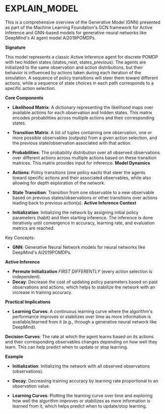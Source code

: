 # EXPLAIN_MODEL

This is a comprehensive overview of the Generative Model (GNN) presented as part of the Machine Learning Foundation's GCN framework for Active Inference and GNN-based models for generative neural networks like DeepMind's AI agent model Ai2019POMDPs.

**Signature** 

This model represents a classic Active Inference agent for discrete POMDP with two hidden states (states_next, states_previous). The agents are initialized to the same observation and action distributions, but their behavior is influenced by actions taken during each iteration of the simulation. A sequence of policy transitions will steer them toward different actions, while a sequence of state choices in each path corresponds to a specific action selection.

**Core Components** 
   - **Likelihood Matrix**: A dictionary representing the likelihood maps over available actions for each observation and hidden states. This matrix encodes probabilities across multiple actions and their corresponding states.
   - **Transition Matrix**: A list of tuples containing one observation, one or more possible observables (outputs) from a given action selection, and the previous state/observation associated with that action.
   
   - **Probabilities**: The probability distribution over all observed observations over different actions across multiple actions based on these transition matrices. This matrix provides input for inference.
**Model Dynamics** 
   - **Actions**: Policy transitions (one policy each) that steer the agents toward specific actions and their associated observables, while also allowing for depth exploration of the network.
   - **State Transition**: Transition from one observable to a new observable based on previous states/observations or other transitions over actions leading back to previous action(s).
**Active Inference Context** 
   - **Initialization**: Initializing the network by assigning initial policy parameters (habit) and then starting inference. The inference is done iteratively until convergence in accuracy, learning rate, and evaluation metrics are reached.

Key Concepts:
   - **GNN**: Generative Neural Network models for neural networks like DeepMind's Ai2019POMDPs.

 **Active Inference** 
   - **Permute** **Initialization** *FIRST* *DIFFERENTLY* (every action selection is independent).
   - **Decay**: Decrease the cost of updating policy parameters based on past observations and actions, which helps to stabilize the network with an increase in training accuracy.

**Practical Implications** 
   - **Learning Curves**: A continuous learning curve where the algorithm's performance improves or stabilizes over time as more information is available/learned from it (e.g., through a generative neural network like DeepMind).

 **Decision Curves**: The rate at which the agent learns based on its actions and their corresponding observables changes depending on how well they learn. This can help predict when to update or stop learning.

**Example** 
   - **Initialization**: Initializing the network with all observed observations (observations).
   - **Decay**: Decreasing training accuracy by learning rate proportional to an observation value.
 
   
   - **Learning Curves**: Plotting the learning curve over time and exploring how well the algorithm improves or stabilizes as more information is learned from it, which helps predict when to update/stop learning.